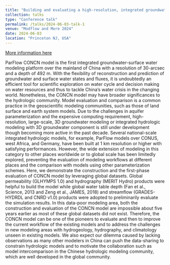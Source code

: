 ```yaml
---
title: "Building and evaluating a high-resolution, integrated groundwater-surface water ParFlow modeling platform of continental China (CONCN): leveraging global datasets in a data-poor region"
collection: talks
type: "Conference talk"
permalink: /talks/2024-06-03-talk-1
venue: "Modflow and More 2024"
date: 2024-06-03
location: "Princeton NJ, USA"
---
```


[More information here](https://igwmc.princeton.edu/modflow/)

ParFlow CONCN model is the first integrated groundwater-surface water modeling platform over the mainland of China with a resolution of 30-arcsec and a depth of 492 m. With the flexibility of reconstruction and prediction of groundwater and surface water states and fluxes, it is undoubtedly an efficient tool for scientific exploration on water cycle and decision making on water resources and thus to tackle China’s water crisis in the changing world. Nonetheless, the CONCN model may have broader significances to the hydrologic community. Model evaluation and comparison is a common practice in the geoscientific modeling communities, such as those of land surface and earth system models. Due to the challenges in aquifer parameterization and the expensive computing requirement, high-resolution, large-scale, 3D groundwater modeling or integrated hydrologic modeling with 3D groundwater component is still under development though becoming more active in the past decade. Several national-scale integrated hydrologic models, for example, ParFlow models over CONUS, west Africa, and Germany, have been built at 1 km resolution or higher with satisfying performances. However, the wide extension of modeling in this category to other places worldwide or to global scale has been limitedly explored, preventing the evaluation of modeling workflows at different places and the comparison with models using other parameterization schemes. Here, we demonstrate the construction and the first-phase evaluation of CONCN model by leveraging global datasets. Global permeability (GLHYMPS 1.0) and hydrography (MERIT Hydro) products were helpful to build the model while global water table depth (Fan et al., Science, 2013 and Zeng et al., JAMES, 2018) and streamflow (GRADES-HYDRDL and CNRD v1.0) products were adopted to preliminarily evaluate the simulation results. In this data-poor modeling area, both the construction and evaluation of the CONCN model are impossible about five years earlier as most of these global datasets did not exist. Therefore, the CONCN model can be one of the pioneers to evaluate and then to improve the current workflow of the existing models and to address the challenges in new modeling areas with hydrogeology, hydrography, and climatology unseen in existing models. We also expect our dilemma caused by lacking observations as many other modelers in China can push the data-sharing to constrain hydrologic models and to motivate the collaboration such as model intercomparison in the Chinese hydrologic modeling community, which are well developed in the global community.
